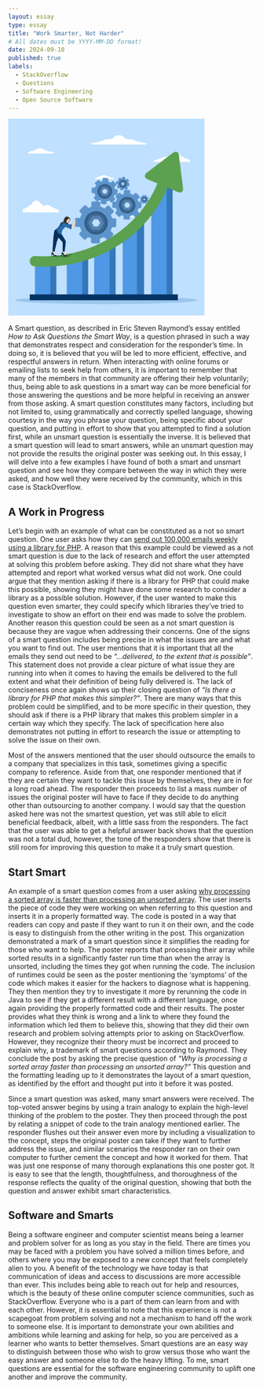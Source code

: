 ```yaml
---
layout: essay
type: essay
title: "Work Smarter, Not Harder"
# All dates must be YYYY-MM-DD format!
date: 2024-09-10
published: true
labels:
  - StackOverflow
  - Questions
  - Software Engineering
  - Open Source Software
---
```


<img width="400px" class="rounded float-start pe-4" src="../img/improvement.jpg">

A Smart question, as described in Eric Steven Raymond’s essay entitled *How to Ask Questions the Smart Way*, is a question phrased in such a way that demonstrates respect and consideration for the responder’s time. In doing so, it is believed that you will be led to more efficient, effective, and respectful answers in return. When interacting with online forums or emailing lists to seek help from others, it is important to remember that many of the members in that community are offering their help voluntarily; thus, being able to ask questions in a smart way can be more beneficial for those answering the questions and be more helpful in receiving an answer from those asking. A smart question constitutes many factors, including but not limited to, using grammatically and correctly spelled language, showing courtesy in the way you phrase your question, being specific about your question, and putting in effort to show that you attempted to find a solution first, while an unsmart question is essentially the inverse. It is believed that a smart question will lead to smart answers, while an unsmart question may not provide the results the original poster was seeking out. In this essay, I will delve into a few examples I have found of both a smart and unsmart question and see how they compare between the way in which they were asked, and how well they were received by the community, which in this case is StackOverflow.

## A Work in Progress
Let’s begin with an example of what can be constituted as a not so smart question. One user asks how they can [send out 100,000 emails weekly using a library for PHP](https://stackoverflow.com/questions/3905734/how-to-send-100-000-emails-weekly). A reason that this example could be viewed as a not smart question is due to the lack of research and effort the user attempted at solving this problem before asking. They did not share what they have attempted and report what worked versus what did not work. One could argue that they mention asking if there is a library for PHP that could make this possible, showing they might have done some research to consider a library as a possible solution. However, if the user wanted to make this question even smarter, they could specify which libraries they’ve tried to investigate to show an effort on their end was made to solve the problem. Another reason this question could be seen as a not smart question is because they are vague when addressing their concerns. One of the signs of a smart question includes being precise in what the issues are and what you want to find out. The user mentions that it is important that all the emails they send out need to be *“…delivered, to the extent that is possible”*. This statement does not provide a clear picture of what issue they are running into when it comes to having the emails be delivered to the full extent and what their definition of being fully delivered is. The lack of conciseness once again shows up their closing question of *“Is there a library for PHP that makes this simpler?”*. There are many ways that this problem could be simplified, and to be more specific in their question, they should ask if there is a PHP library that makes this problem simpler in a certain way which they specify. The lack of specification here also demonstrates not putting in effort to research the issue or attempting to solve the issue on their own.              	

Most of the answers mentioned that the user should outsource the emails to a company that specializes in this task, sometimes giving a specific company to reference. Aside from that, one responder mentioned that if they are certain they want to tackle this issue by themselves, they are in for a long road ahead. The responder then proceeds to list a mass number of issues the original poster will have to face if they decide to do anything other than outsourcing to another company. I would say that the question asked here was not the smartest question, yet was still able to elicit beneficial feedback, albeit, with a little sass from the responders. The fact that the user was able to get a helpful answer back shows that the question was not a total dud, however, the tone of the responders show that there is still room for improving this question to make it a truly smart question.

## Start Smart
An example of a smart question comes from a user asking [why processing a sorted array is faster than processing an unsorted array](https://stackoverflow.com/questions/11227809/why-is-processing-a-sorted-array-faster-than-processing-an-unsorted-array). The user inserts the piece of code they were working on when referring to this question and inserts it in a properly formatted way. The code is posted in a way that readers can copy and paste if they want to run it on their own, and the code is easy to distinguish from the other writing in the post. This organization demonstrated a mark of a smart question since it simplifies the reading for those who want to help. The poster reports that processing their array while sorted results in a significantly faster run time than when the array is unsorted, including the times they got when running the code. The inclusion of runtimes could be seen as the poster mentioning the ‘symptoms’ of the code which makes it easier for the hackers to diagnose what is happening. They then mention they try to investigate it more by rerunning the code in Java to see if they get a different result with a different language, once again providing the properly formatted code and their results. The poster provides what they think is wrong and a link to where they found the information which led them to believe this, showing that they did their own research and problem solving attempts prior to asking on StackOverflow. However, they recognize their theory must be incorrect and proceed to explain why, a trademark of smart questions according to Raymond. They conclude the post by asking the precise question of *“Why is processing a sorted array faster than processing an unsorted array?”* This question and the formatting leading up to it demonstrates the layout of a smart question, as identified by the effort and thought put into it before it was posted.

Since a smart question was asked, many smart answers were received. The top-voted answer begins by using a train analogy to explain the high-level thinking of the problem to the poster. They then proceed through the post by relating a snippet of code to the train analogy mentioned earlier. The responder flushes out their answer even more by including a visualization to the concept, steps the original poster can take if they want to further address the issue, and similar scenarios the responder ran on their own computer to further cement the concept and how it worked for them. That was just one response of many thorough explanations this one poster got. It is easy to see that the length, thoughtfulness, and thoroughness of the response reflects the quality of the original question, showing that both the question and answer exhibit smart characteristics.

## Software and Smarts
Being a software engineer and computer scientist means being a learner and problem solver for as long as you stay in the field. There are times you may be faced with a problem you have solved a million times before, and others where you may be exposed to a new concept that feels completely alien to you. A benefit of the technology we have today is that communication of ideas and access to discussions are more accessible than ever. This includes being able to reach out for help and resources, which is the beauty of these online computer science communities, such as StackOverflow. Everyone who is a part of them can learn from and with each other. However, it is essential to note that this experience is not a scapegoat from problem solving and not a mechanism to hand off the work to someone else. It is important to demonstrate your own abilities and ambitions while learning and asking for help, so you are perceived as a learner who wants to better themselves. Smart questions are an easy way to distinguish between those who wish to grow versus those who want the easy answer and someone else to do the heavy lifting. To me, smart questions are essential for the software engineering community to uplift one another and improve the community.
